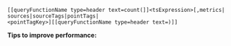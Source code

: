 ```
[[queryFunctionName type=header text=count(]]<tsExpression>[,metrics|
sources|sourceTags|pointTags|
<pointTagKey>][[queryFunctionName type=header text=)]]
```

**Tips to improve performance:**

